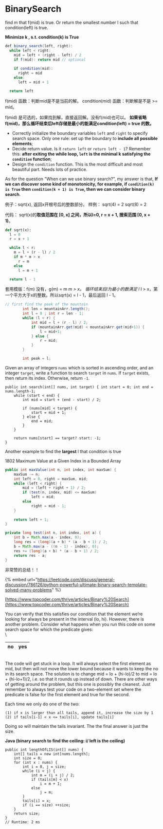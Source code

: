 # BinarySearch

find m that f(mid) is true. Or return the smallest number l such that condition(left) is true.

&#x20;**Minimize k , s.t. condition(k) is True**

```java
def binary_search(left, right):
  while left < right:
    mid = left + (right - left) / 2
    if f(mid): return mid // optional
    
    if condition(mid):
      right = mid     
    else:
      left = mid + 1 

  return left
```

f(mid) 函数：判断mid是不是当前的解。 condition(mid) 函数：判断解是不是 >= mid。

f(mid) 是可选的，如果找到解，直接返回解。没有f(mid)也可以。 **如果省略f(mid)，那么循环结束后left存储是最小的能满足condition(left) = true 的数。**



* Correctly initialize the boundary variables `left` and `right` to specify search space. Only one rule: set up the boundary to **include all possible elements**;
* Decide return value. Is it `return left` or `return left - 1`? Remember this: **after exiting the while loop, `left` is the minimal k​ satisfying the `condition` function**;
* Design the `condition` function. This is the most difficult and most beautiful part. Needs lots of practice.

&#x20;As for the question "When can we use binary search?", my answer is that, **If we can discover some kind of monotonicity, for example, if `condition(k) is True` then `condition(k + 1) is True`, then we can consider binary search**.



例子：sqrt(x), 返回x开根号后的整数部分。 样例： sqrt(4) = 2 sqrt(8) = 2

代码： sqrt(x)的**取值范围在 \[0, x] 之间，所以l=0, r = x + 1, 搜索范围 \[0, x + 1)**。

```python
def sqrt(x):
  l = 0
  r = x + 1

  while l < r:
    m = l + (r - l) / 2
    if m * m > x
      r = m
    else
      l = m + 1

  return l - 1
```

套用模版：f(m) 没有，g(m) = m _m > x。 循环结束后l为最小的数满足 l_ l > x，第一个平方大于x的整数。所以sqrt(x) = l - 1，最后返回 l - 1。

```java
// first find the peek of the mountain
        int len = mountainArr.length();
        int l = 0 ; int r = len - 1;
        while (l < r) {
            int mid = l + (r - l) / 2;
            if (mountainArr.get(mid) < mountainArr.get(mid+1)) {
                l = mid+1;
            } else {
                r = mid;
            }
        }

        int peak = l;
```



Given an array of integers `nums` which is sorted in ascending order, and an integer `target`, write a function to search `target` in `nums`. If `target` exists, then return its index. Otherwise, return `-1`.

```
public int search(int[] nums, int target) { int start = 0; int end = nums.length-1;
    while (start < end) {
        int mid = start + (end - start) / 2;
        
        if (nums[mid] < target) {
            start = mid + 1;
        } else {
            end = mid;
        }
    }
    
    return nums[start] == target? start: -1;
}
```

Another example to find the **largest** l that condition is true

1802 Maximum Value at a Given Index in a Bounded Array

```java
public int maxValue(int n, int index, int maxSum) {
    maxSum -= n;
    int left = 0, right = maxSum, mid;
    while (left < right) {
        mid = (left + right + 1) / 2;
        if (test(n, index, mid) <= maxSum)
            left = mid;
        else
            right = mid - 1;
    }
    
    return left + 1;
}

private long test(int n, int index, int a) {
    int b = Math.max(a - index, 0);
    long res = (long)(a + b) * (a - b + 1) / 2;
    b = Math.max(a - ((n - 1) - index), 0);
    res += (long)(a + b) * (a - b + 1) / 2;
    return res - a;
}
```

非常赞的总结！！

{% embed url="https://leetcode.com/discuss/general-discussion/786126/python-powerful-ultimate-binary-search-template-solved-many-problems" %}





[https://www.topcoder.com/thrive/articles/Binary%20Search](https://www.topcoder.com/thrive/articles/Binary%20Search)

&#x20;You can verify that this satisfies our condition that the element we’re looking for always be present in the interval (lo, hi). However, there is another problem. Consider what happens when you run this code on some search space for which the predicate gives:\
\


| no | yes |
| -- | --- |

\
The code will get stuck in a loop. It will always select the first element as mid, but then will not move the lower bound because it wants to keep the no in its search space. The solution is to change mid = lo + (hi-lo)/2 to mid = lo + (hi-lo+1)/2, i.e. so that it rounds up instead of down. There are other ways of getting around the problem, but this one is possibly the cleanest. Just remember to always test your code on a two-element set where the predicate is false for the first element and true for the second.



Each time we only do one of the two:

```
(1) if x is larger than all tails, append it, increase the size by 1
(2) if tails[i-1] < x <= tails[i], update tails[i]
```

Doing so will maintain the tails invariant. The the final answer is just the size.

**Java (binary search to find the ceiling: i/ left is the ceiling)**

```
public int lengthOfLIS(int[] nums) {
    int[] tails = new int[nums.length];
    int size = 0;
    for (int x : nums) {
        int i = 0, j = size;
        while (i < j) {
            int m = (i + j) / 2;
            if (tails[m] < x)
                i = m + 1;
            else
                j = m;
        }
        tails[i] = x;
        if (i == size) ++size;
    }
    return size;
}
// Runtime: 2 ms
```
